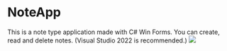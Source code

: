 # NoteApp
This is a note type application made with C# Win Forms. You can create, read and delete notes.
(Visual Studio 2022 is recommended.)
<img src="https://cdn.discordapp.com/attachments/323104790655795201/1053657149240246392/image.png">
